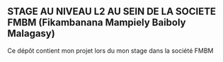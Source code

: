## STAGE AU NIVEAU L2 AU SEIN DE LA SOCIETE FMBM (Fikambanana Mampiely Baiboly Malagasy)

Ce dépôt contient mon projet lors du mon stage dans la société FMBM
